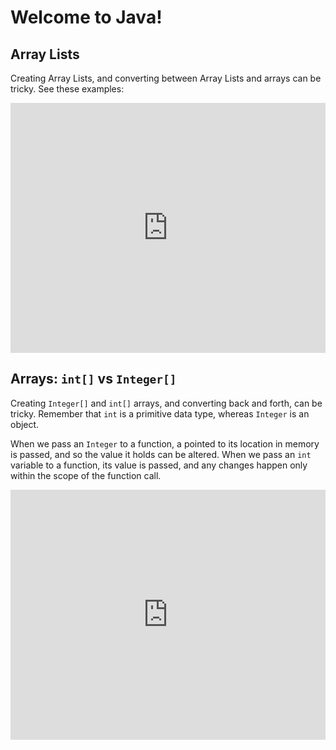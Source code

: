 # Welcome to Java!

## Array Lists

Creating Array Lists, and converting between Array Lists and arrays can be tricky. See these examples:

<iframe height="400px" width="100%" src="https://repl.it/@ZSiegel/ArrayListExample?lite=true" scrolling="no" frameborder="no" allowtransparency="true" allowfullscreen="true" sandbox="allow-forms allow-pointer-lock allow-popups allow-same-origin allow-scripts allow-modals"></iframe>


## Arrays: `int[]` vs `Integer[]`

Creating `Integer[]` and `int[]` arrays, and converting back and forth, can be tricky. Remember that `int` is a primitive data type, whereas `Integer` is an object.

When we pass an `Integer` to a function, a pointed to its location in memory is passed, and so the value it holds can be altered. When we pass an `int` variable to a function, its value is passed, and any changes happen only within the scope of the function call.

<iframe height="400px" width="100%" src="https://repl.it/@ZSiegel/intandInteger?lite=true" scrolling="no" frameborder="no" allowtransparency="true" allowfullscreen="true" sandbox="allow-forms allow-pointer-lock allow-popups allow-same-origin allow-scripts allow-modals"></iframe>
